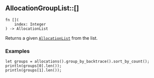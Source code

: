 ## AllocationGroupList::[]

```rhai
fn [](
    index: Integer
) -> AllocationList
```

Returns a given [`AllocationList`](../AllocationList.md) from the list.

### Examples

```rhai,%run
let groups = allocations().group_by_backtrace().sort_by_count();
println(groups[0].len());
println(groups[1].len());
```
